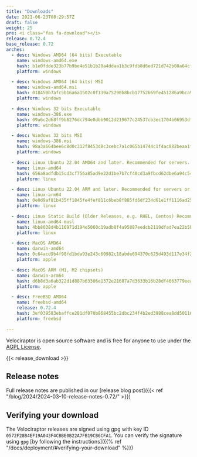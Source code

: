 ```yaml
---
title: "Downloads"
date: 2021-06-23T08:29:57Z
draft: false
weight: 25
pre: <i class="fas fa-download"></i>
release: 0.72.4
base_release: 0.72
arches:
  - desc: Windows AMD64 (64 bits) Executable
    name: windows-amd64.exe
    hash: b1e0fdde323b77b9be4e51b1b20a4ddaa1b3c9fdb8d6ed721d742b08a64cf7b0
    platform: windows

  - desc: Windows AMD64 (64 bits) MSI
    name: windows-amd64.msi
    hash: 018450b7afc5b16a6a1502c0f139a75290b8bcb17752b69fe451286a9bca9d29
    platform: windows

  - desc: Windows 32 bits Executable
    name: windows-386.exe
    hash: 09a6c2d68ff9b8276dc794e8dbb9012d219677c24537cb3ec1704b06953dfb24
    platform: windows

  - desc: Windows 32 bits MSI
    name: windows-386.msi
    hash: 98a3a664bee6c8d0c312f8453d8c3cebc7a1c065b14744c1f4ac082beaa1faab
    platform: windows

  - desc: Linux Ubuntu 22.04 AMD64 and later. Recommended for servers.
    name: linux-amd64
    hash: 656a8adfdb15cd3cf756a85ad9e22d1be7b7cf40cd3a9fbcd62dbe6a94c54c67
    platform: linux

  - desc: Linux Ubuntu 22.04 ARM and later. Recommended for servers or containers.
    name: linux-arm64
    hash: 0e0d9af81b435ff1845fe4fef811c6beb8f885fd6df234d61e1ff1116ad257f4
    platform: linux

  - desc: Linux Static Build (Older Releases, e.g. RHEL, Centos) Recommended for clients.
    name: linux-amd64-musl
    hash: 4bb8038d4b116971d194e5060c19adb8f4a95887eedcb2119dfad7ea22b5b24a
    platform: linux

  - desc: MacOS AMD64
    name: darwin-amd64
    hash: 0c64acd9b4f98fd1bda93e243c60982c18abde694370c625d493d117e34f2195
    platform: apple

  - desc: MacOS ARM (M1, M2 chipsets)
    name: darwin-arm64
    hash: d6b8d3a6ab322d1d887b63306e1372e21687a7d3633b16b28df4663779eea7c8
    platform: apple

  - desc: FreeBSD AMD64
    name: freebsd-amd64
    release: 0.72.4
    hash: 3ef039583ebaffce281df070b868455bc2dbc234f4b2ed3988cea8dd50116003
    platform: freebsd

---
```


Velociraptor is open source software and is free for anyone to use
under the [AGPL
License](https://github.com/Velocidex/velociraptor?tab=License-1-ov-file#readme).

{{< release_download >}}

## Release notes

Full release notes are published in our [release blog post]({{< ref "/blog/2024/2024-03-10-release-notes-0.72/" >}})

## Verifying your download

The Velociraptor releases are signed using gpg with key ID `0572F28B4EF19A043F4CBBE0B22A7FB19CB6CFA1`. You can verify the signature using `gpg` [by following the instructions]({{% ref "/docs/deployment/#verifying-your-download" %}})
